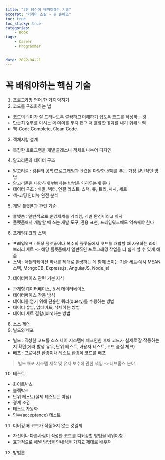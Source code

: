 ```yaml
---
title: "3장 당신이 배워야하는 기술"
excerpt: "커리어 스킬 - 존 손메즈"
toc: true
toc_sticky: true
categories:
    - Book
tags:
    - Career
    - Programmer
    

date: 2022-04-21
---
```


# 꼭 배워야하는 핵심 기술
1. 프로그래밍 언어 한 가지 익히기
2. 코드를 구조화하는 법
- 코드의 의미가 잘 드러나도록 깔끔하고 이해하기 쉽도록 코드를 작성하는 것
- 단순히 업무를 마치는 데 의의를 두지 않고 더 훌륭한 결과를 내기 위해 노력
- 책-Code Complete, Clean Code
3. 객체지향 설계
- 복잡한 프로그램을 개별 클래스나 객체로 나누어 디자인
4. 알고리즘과 데이터 구조
- 알고리즘 : 컴퓨터 공학/프로그래밍과 관련된 다양한 문제를 푸는 가장 일반적인 방법
- 알고리즘을 다양하게 변형하는 방법을 익혀두는게 좋다
- 데이터 구조 : 배열, 벡터, 연결 리스트, 스택, 큐, 트리, 해시, 세트
- 책-코딩 인터뷰 완전 분석
5. 개발 플랫폼과 관련 기술
- 플랫폼 : 일반적으로 운영체제를 가리킴, 개발 환경이라고 하자
- 플랫폼에서 개발할 때 쓰는 개발 도구, 관용 표현, 프레임워크에도 익숙해야 한다
6. 프레임워크와 스택
- 프레임워크 : 특정 플랫폼이나 복수의 플랫폼에서 코드를 개발할 때 사용하는 라이브러리 세트 -> 해당 플랫폼에서 일반적인 프로그래밍 작업을 더 쉽게 할 수 있게 해줌
- 스택 : 애플리케이션 하나를 제대로 완성하는 데 함께 쓰이는 기술 세트(예시 MEAN 스택, MongoDB, Express.js, AngularJS, Node.js)
7. 데이터베이스 관련 기본 지식
- 관계형 데이터베이스, 문서 데이터베이스
- 데이터베이스 작동 방식
- 데이터를 얻기 위해 단순한 쿼리(query)를 수행하는 방법
- 데이터 삽입, 업데이트, 삭제하는 방법
- 데이터 세트 결합(join)하는 방법
8. 소스 제어
9. 빌드와 배포
- 빌드 : 작성한 코드를 소스 제어 시스템에 체크인한 후에 코드가 실제로 잘 작동하는지 확인(에러 발생 유무, 단위 테스트, 사용자 테스트, 코드 품질 체크)
- 배포 : 프로덕션 환경이나 테스트 환경에 코드를 배포
> 빌드 배포 시스템 제작 및 유지 보수에 관한 책임 -> 데브옵스 분야
10. 테스트
- 화이트박스
- 블랙박스
- 단위 테스트(실제 테스트는 아님)
- 경계 조건
- 테스트 자동화
- 인수(acceptance) 테스트
11. 디버깅
왜 코드가  작동하지 않는 것일까
- 자신이나 다른사림이 작성한 코드를 디버깅할 방법을 배워야함
- 효과적으로 해낼 방법을 인내심을 가지고 제대로 배우자
12. 방법론